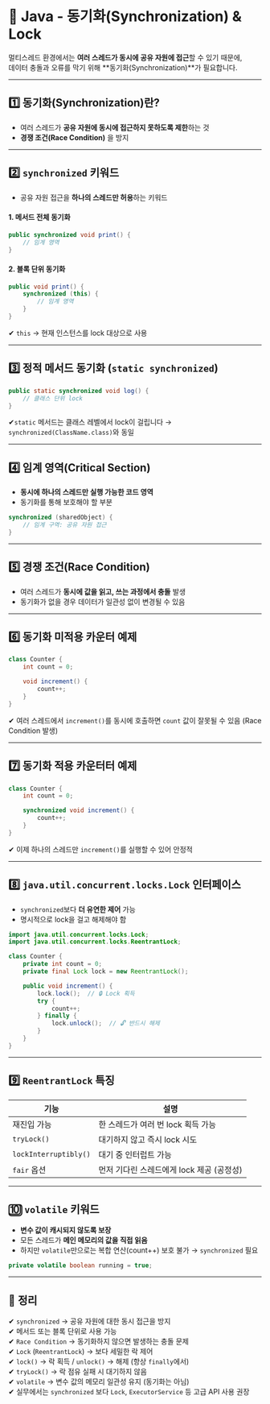 # 🧰 Java - 동기화(Synchronization) & Lock

멀티스레드 환경에서는 **여러 스레드가 동시에 공유 자원에 접근**할 수 있기 때문에,  
데이터 충돌과 오류를 막기 위해 **동기화(Synchronization)**가 필요합니다.

---

## 1️⃣ 동기화(Synchronization)란?

- 여러 스레드가 **공유 자원에 동시에 접근하지 못하도록 제한**하는 것  
- **경쟁 조건(Race Condition)** 을 방지

---

## 2️⃣ `synchronized` 키워드

- 공유 자원 접근을 **하나의 스레드만 허용**하는 키워드

#### 1. 메서드 전체 동기화

```java
public synchronized void print() {
    // 임계 영역
}
```

#### 2. 블록 단위 동기화

```java
public void print() {
    synchronized (this) {
        // 임계 영역
    }
}
```

✔ `this` → 현재 인스턴스를 lock 대상으로 사용

---

## 3️⃣ 정적 메서드 동기화 (`static synchronized`)

```java
public static synchronized void log() {
    // 클래스 단위 lock
}
```

✔`static` 메서드는 클래스 레벨에서 lock이 걸립니다 → `synchronized(ClassName.class)`와 동일

---

## 4️⃣ 임계 영역(Critical Section)

- **동시에 하나의 스레드만 실행 가능한 코드 영역**
- 동기화를 통해 보호해야 할 부분

```java
synchronized (sharedObject) {
    // 임계 구역: 공유 자원 접근
}
```

---

## 5️⃣ 경쟁 조건(Race Condition)

- 여러 스레드가 **동시에 값을 읽고, 쓰는 과정에서 충돌** 발생
- 동기화가 없을 경우 데이터가 일관성 없이 변경될 수 있음

---

## 6️⃣ 동기화 미적용 카운터 예제

```java
class Counter {
    int count = 0;

    void increment() {
        count++;
    }
}
```

✔ 여러 스레드에서 `increment()`를 동시에 호출하면 `count` 값이 잘못될 수 있음 (Race Condition 발생)

---

## 7️⃣ 동기화 적용 카운터터 예제

```java
class Counter {
    int count = 0;

    synchronized void increment() {
        count++;
    }
}
```

✔ 이제 하나의 스레드만 `increment()`를 실행할 수 있어 안정적

---

## 8️⃣ `java.util.concurrent.locks.Lock` 인터페이스

- `synchronized`보다 **더 유연한 제어** 가능
- 명시적으로 lock을 걸고 해제해야 함

```java
import java.util.concurrent.locks.Lock;
import java.util.concurrent.locks.ReentrantLock;

class Counter {
    private int count = 0;
    private final Lock lock = new ReentrantLock();

    public void increment() {
        lock.lock();  // 🔒 Lock 획득
        try {
            count++;
        } finally {
            lock.unlock();  // 🔓 반드시 해제
        }
    }
}
```

---

## 9️⃣ `ReentrantLock` 특징

| 기능 | 설명 |
|------|------|
| 재진입 가능 | 한 스레드가 여러 번 lock 획득 가능 |
| `tryLock()` | 대기하지 않고 즉시 lock 시도 |
| `lockInterruptibly()` | 대기 중 인터럽트 가능 |
| `fair` 옵션 | 먼저 기다린 스레드에게 lock 제공 (공정성)

---

## 🔟 `volatile` 키워드

- **변수 값이 캐시되지 않도록 보장**
- 모든 스레드가 **메인 메모리의 값을 직접 읽음**
- 하지만 `volatile`만으로는 복합 연산(count++) 보호 불가 → `synchronized` 필요

```java
private volatile boolean running = true;
```

---

## 🎯 정리

✔ `synchronized` → 공유 자원에 대한 동시 접근을 방지  
✔ 메서드 또는 블록 단위로 사용 가능  
✔ `Race Condition` → 동기화하지 않으면 발생하는 충돌 문제  
✔ `Lock` (`ReentrantLock`) → 보다 세밀한 락 제어  
✔ `lock()` → 락 획득 / `unlock()` → 해제 (항상 `finally`에서)  
✔ `tryLock()` → 락 점유 실패 시 대기하지 않음  
✔ `volatile` → 변수 값의 메모리 일관성 유지 (동기화는 아님)  
✔ 실무에서는 `synchronized` 보다 `Lock`, `ExecutorService` 등 고급 API 사용 권장

